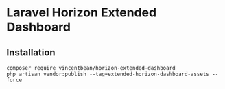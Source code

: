 # Laravel Horizon Extended Dashboard

## Installation

```shell
composer require vincentbean/horizon-extended-dashboard
php artisan vendor:publish --tag=extended-horizon-dashboard-assets --force
```

